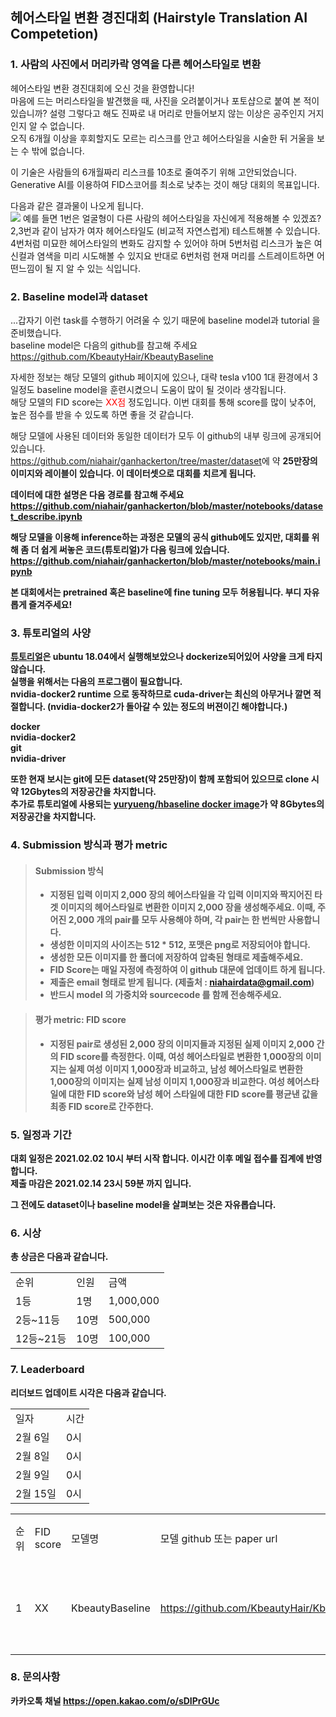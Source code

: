 ## 헤어스타일 변환 경진대회 (Hairstyle Translation AI Competetion)

### 1. 사람의 사진에서 머리카락 영역을 다른 헤어스타일로 변환

헤어스타일 변환 경진대회에 오신 것을 환영합니다!  
마음에 드는 머리스타일을 발견했을 때, 사진을 오려붙이거나 포토샵으로 붙여 본 적이 있습니까? 설령 그렇다고 해도 진짜로 내 머리로 만들어보지 않는 이상은 공주인지 거지인지 알 수 없습니다.  
오직 6개월 이상을 후회할지도 모르는 리스크를 안고 헤어스타일을 시술한 뒤 거울을 보는 수 밖에 없습니다.  

이 기술은 사람들의 6개월짜리 리스크를 10초로 줄여주기 위해 고안되었습니다.   
Generative AI를 이용하여 FID스코어를 최소로 낮추는 것이 해당 대회의 목표입니다.   

다음과 같은 결과물이 나오게 됩니다.  
<img src="https://user-images.githubusercontent.com/77392344/106399821-650d3580-645e-11eb-9a7e-70288c7c02d4.jpg">
예를 들면
1번은 얼굴형이 다른 사람의 헤어스타일을 자신에게 적용해볼 수 있겠죠?
2,3번과 같이 남자가 여자 헤어스타일도 (비교적 자연스럽게) 테스트해볼 수 있습니다.
4번처럼 미묘한 헤어스타일의 변화도 감지할 수 있어야 하며
5번처럼 리스크가 높은 여신컬과 염색을 미리 시도해볼 수 있지요
반대로 6번처럼 현재 머리를 스트레이트하면 어떤느낌이 될 지 알 수 있는 식입니다.

### 2. Baseline model과 dataset
...갑자기 이런 task를 수행하기 어려울 수 있기 때문에 baseline model과 tutorial 을 준비했습니다.  
baseline model은 다음의 github를 참고해 주세요  
<a href="https://github.com/KbeautyHair/KbeautyBaseline">https://github.com/KbeautyHair/KbeautyBaseline</a>  
  
자세한 정보는 해당 모델의 github 페이지에 있으나, 대략 tesla v100 1대 환경에서 3일정도 baseline model을 훈련시켰으니 도움이 많이 될 것이라 생각됩니다.  
해당 모델의 FID score는 <font color=red>XX점</font> 정도입니다. 이번 대회를 통해 score를 많이 낮추어, 높은 점수를 받을 수 있도록 하면 좋을 것 같습니다.  
  
해당 모델에 사용된 데이터와 동일한 데이터가 모두 이 github의 내부 링크에 공개되어 있습니다.  
<a href="https://github.com/niahair/ganhackerton/tree/master/dataset">https://github.com/niahair/ganhackerton/tree/master/dataset</a>에 약 <b>25만장의 이미지와 레이블<b>이 있습니다. 이 데이터셋으로 대회를 치르게 됩니다.

<b>데이터에 대한 설명</b>은 다음 경로를 참고해 주세요  
<a href="https://github.com/niahair/ganhackerton/blob/master/notebooks/dataset_describe.ipynb">https://github.com/niahair/ganhackerton/blob/master/notebooks/dataset_describe.ipynb</a>  

해당 모델을 이용해 inference하는 과정은 모델의 공식 github에도 있지만, 대회를 위해 좀 더 쉽게 써놓은 <b>코드(튜토리얼)가 다음 링크에 있습니다.</b>  
<a href="https://github.com/niahair/ganhackerton/blob/master/notebooks/main.ipynb">https://github.com/niahair/ganhackerton/blob/master/notebooks/main.ipynb</a>

본 대회에서는 pretrained 혹은 baseline에 fine tuning 모두 허용됩니다. 부디 자유롭게 즐겨주세요!  

### 3. 튜토리얼의 사양
<a href="https://github.com/niahair/ganhackerton/blob/master/notebooks/main.ipynb">튜토리얼</a>은 ubuntu 18.04에서 실행해보았으나 dockerize되어있어 사양을 크게 타지 않습니다.  
실행을 위해서는 다음의 프로그램이 필요합니다.  
nvidia-docker2 runtime 으로 동작하므로 cuda-driver는 최신의 아무거나 깔면 적절합니다. (nvidia-docker2가 돌아갈 수 있는 정도의 버젼이긴 해야합니다.)  
  
docker  
nvidia-docker2  
git  
nvidia-driver    

또한 현재 보시는 git에 모든 dataset(약 25만장)이 함께 포함되어 있으므로 clone 시 약 <b>12Gbytes의 저장공간</b>을 차지합니다.  
추가로 튜토리얼에 사용되는 <a href="https://hub.docker.com/r/yuryueng/hbaseline">yuryueng/hbaseline docker image</a>가 약 <b>8Gbytes</b>의 저장공간을 차지합니다.  

### 4. Submission 방식과 평가 metric
> #### Submission 방식
> * 지정된 입력 이미지 2,000 장의 헤어스타일을 각 입력 이미지와 짝지어진 타겟 이미지의 헤어스타일로 변환한 이미지 2,000 장을 생성해주세요. 이때, 주어진 2,000 개의 pair를 모두 사용해야 하며, 각 pair는 한 번씩만 사용합니다.
> * 생성한 이미지의 사이즈는 512 * 512, 포맷은 png로 저장되어야 합니다.
> * 생성한 모든 이미지를 한 폴더에 저장하여 압축된 형태로 제출해주세요.
> * FID Score는 매일 자정에 측정하여 이 github 대문에 업데이트 하게 됩니다.
> * 제출은 email 형태로 받게 됩니다. (제출처 : niahairdata@gmail.com)
> * 반드시 model 의 가중치와 sourcecode 를 함께 전송해주세요.

> #### 평가 metric: FID score
> * 지정된 pair로 생성된 2,000 장의 이미지들과 지정된 실제 이미지 2,000 간의 FID score를 측정한다. 이때, 여성 헤어스타일로 변환한 1,000장의 이미지는 실제 여성 이미지 1,000장과 비교하고, 남성 헤어스타일로 변환한 1,000장의 이미지는 실제 남성 이미지 1,000장과 비교한다. 여성 헤어스타일에 대한 FID score와 남성 헤어 스타일에 대한 FID score를 평균낸 값을 최종 FID score로 간주한다.

### 5. 일정과 기간
대회 일정은 2021.02.02 10시 부터 시작 합니다. 이시간 이후 메일 접수를 집계에 반영 합니다.  
제출 마감은 2021.02.14 23시 59분 까지 입니다.  

그 전에도 dataset이나 baseline model을 살펴보는 것은 자유롭습니다.

### 6. 시상
총 상금은 다음과 같습니다.

<table>
<tr>
<td>순위</td><td>인원</td><td>금액</td>
</tr><tr>
<td>1등</td><td>1명</td><td>1,000,000</td>
</tr><tr>
<td>2등~11등 </td><td>10명</td><td> 500,000</td>
</tr><tr>
<td>12등~21등</td><td>10명</td><td>100,000</td>
</tr>
</table>
</font>

### 7. Leaderboard
리더보드 업데이트 시각은 다음과 같습니다.  

<table>
<tr>
<td>일자</td><td>시간</td>
</tr><tr>
<td>2월 6일</td><td>0시</td>
</tr><tr>
<td>2월 8일</td><td>0시</td>
</tr><tr>
<td>2월 9일</td><td>0시</td>
</tr><tr>
<td>2월 15일</td><td>0시</td>
</tr>
</table>


<table>
<tr>
<td>순위</td><td>FID score</td><td>모델명</td><td>모델 github 또는 paper url</td><td>팀 이름</td><td>제출 시간</td><td>코멘트</td>
</tr><tr>
<td>1</td><td>XX</td><td>KbeautyBaseline</td><td><a href="https://github.com/KbeautyHair/KbeautyBaseline">https://github.com/KbeautyHair/KbeautyBaseline</a></td><td>주체측</td><td>2021.1.27 12:13:26</td><td>baseline 모델입니다. 이보다는 높은게 좋겠죠!</td>
</tr>
</table>
</pre>

### 8. 문의사항
카카오톡 채널
https://open.kakao.com/o/sDIPrGUc
